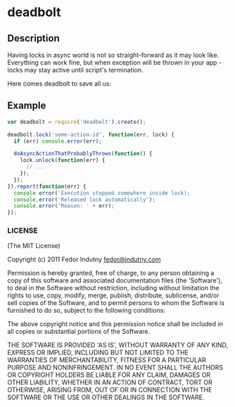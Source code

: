 # deadbolt

## Description

Having locks in async world is not so straight-forward as it may look like.
Everything can work fine, but when exception will be thrown in your app - locks
may stay active until script's termination.

Here comes deadbolt to save all us:

## Example

```javascript
var deadbolt = require('deadbolt').create();

deadbolt.lock('some-action-id', function(err, lock) {
  if (err) console.error(err);

  doAsyncActionThatProbablyThrows(function() {
    lock.unlock(function(err) {
      // ...
    });
  });
}).report(function(err) {
  console.error('Execution stopped somewhere inside lock);
  console.error('Released lock automatically');
  console.error('Reason: ' + err);
});
```

### LICENSE

(The MIT License)

Copyright (c) 2011 Fedor Indutny <fedor@indutny.com>

Permission is hereby granted, free of charge, to any person obtaining a copy of
this software and associated documentation files (the 'Software'), to deal in
the Software without restriction, including without limitation the rights to
use, copy, modify, merge, publish, distribute, sublicense, and/or sell copies
of the Software, and to permit persons to whom the Software is furnished to do
so, subject to the following conditions:

The above copyright notice and this permission notice shall be included in all
copies or substantial portions of the Software.

THE SOFTWARE IS PROVIDED 'AS IS', WITHOUT WARRANTY OF ANY KIND, EXPRESS OR
IMPLIED, INCLUDING BUT NOT LIMITED TO THE WARRANTIES OF MERCHANTABILITY,
FITNESS FOR A PARTICULAR PURPOSE AND NONINFRINGEMENT. IN NO EVENT SHALL THE
AUTHORS OR COPYRIGHT HOLDERS BE LIABLE FOR ANY CLAIM, DAMAGES OR OTHER
LIABILITY, WHETHER IN AN ACTION OF CONTRACT, TORT OR OTHERWISE, ARISING FROM,
OUT OF OR IN CONNECTION WITH THE SOFTWARE OR THE USE OR OTHER DEALINGS IN THE
SOFTWARE.
